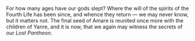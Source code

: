 For how many ages have our gods slept? Where the will of the spirits of the Fourth Life has been since, and whence they return — we may never know, but it matters not. The final seed of Amare is reunited once more with the children of Yanre, and it is now, that we again may witness the secrets of our *Lost Pantheon*.